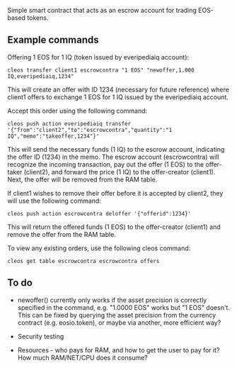Simple smart contract that acts as an escrow account for trading EOS-based tokens.

## Example commands
Offering 1 EOS for 1 IQ (token issued by everipediaiq account):
```
cleos transfer client1 escrowcontra "1 EOS" "newoffer,1.000 IQ,everipediaiq,1234"
```
This will create an offer with ID 1234 (necessary for future reference) where client1 offers to exchange 1 EOS for 1 IQ issued by the everipediaiq account.

Accept this order using the following command:
```
cleos push action everipediaiq transfer '{"from":"client2","to":"escrowcontra","quantity":"1 IQ","memo":"takeoffer,1234"}'
```
This will send the necessary funds (1 IQ) to the escrow account, indicating the offer ID (1234) in the memo. The escrow account (escrowcontra) will recognize the incoming transaction, pay out the offer (1 EOS) to the offer-taker (client2), and forward the price (1 IQ) to the offer-creator (client1). Next, the offer will be removed from the RAM table.

If client1 wishes to remove their offer before it is accepted by client2, they will use the following command:
```
cleos push action escrowcontra deloffer '{"offerid":1234}'
```
This will return the offered funds (1 EOS) to the offer-creator (client1) and remove the offer from the RAM table.

To view any existing orders, use the following cleos command:
```
cleos get table escrowcontra escrowcontra offers
```

## To do

* newoffer() currently only works if the asset precision is correctly specified in the command, e.g. "1.0000 EOS" works but "1 EOS" doesn't. This can be fixed by querying the asset precision from the currency contract (e.g. eosio.token), or maybe via another, more efficient way?

* Security testing

* Resources - who pays for RAM, and how to get the user to pay for it? How much RAM/NET/CPU does it consume?
